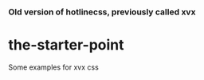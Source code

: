 ### Old version of hotlinecss, previously called xvx

# the-starter-point

Some examples for xvx css
